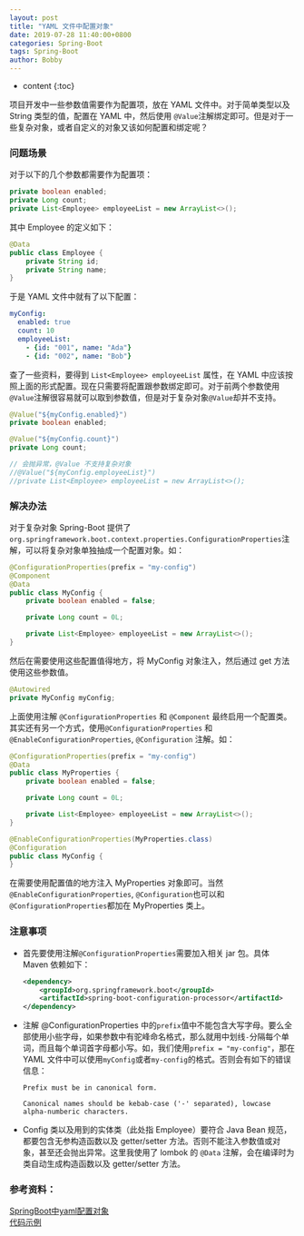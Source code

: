 ```yaml
---
layout: post
title: "YAML 文件中配置对象"
date: 2019-07-28 11:40:00+0800
categories: Spring-Boot
tags: Spring-Boot
author: Bobby
---
```


* content
{:toc}

项目开发中一些参数值需要作为配置项，放在 YAML 文件中。对于简单类型以及 String 类型的值，配置在 YAML 中，然后使用 `@Value`注解绑定即可。但是对于一些复杂对象，或者自定义的对象又该如何配置和绑定呢？


### 问题场景

对于以下的几个参数都需要作为配置项：

```java
private boolean enabled;
private Long count;
private List<Employee> employeeList = new ArrayList<>();
```

其中 Employee 的定义如下：

```java
@Data
public class Employee {
    private String id;
    private String name;
}
```

于是 YAML 文件中就有了以下配置：

```yaml
myConfig:
  enabled: true
  count: 10
  employeeList:
    - {id: "001", name: "Ada"}
    - {id: "002", name: "Bob"}
```

查了一些资料，要得到 `List<Employee> employeeList` 属性，在 YAML 中应该按照上面的形式配置。现在只需要将配置跟参数绑定即可。对于前两个参数使用`@Value`注解很容易就可以取到参数值，但是对于复杂对象`@Value`却并不支持。

```java
@Value("${myConfig.enabled}")
private boolean enabled;

@Value("${myConfig.count}")
private Long count;

// 会抛异常，@Value 不支持复杂对象
//@Value("${myConfig.employeeList}")
//private List<Employee> employeeList = new ArrayList<>();
```

### 解决办法

对于复杂对象 Spring-Boot 提供了`org.springframework.boot.context.properties.ConfigurationProperties`注解，可以将复杂对象单独抽成一个配置对象。如：

```java
@ConfigurationProperties(prefix = "my-config")
@Component
@Data
public class MyConfig {
    private boolean enabled = false;

    private Long count = 0L;

    private List<Employee> employeeList = new ArrayList<>();
}
```

然后在需要使用这些配置值得地方，将 MyConfig 对象注入，然后通过 get 方法使用这些参数值。

```java
@Autowired
private MyConfig myConfig;
```

上面使用注解 `@ConfigurationProperties` 和 `@Component` 最终启用一个配置类。其实还有另一个方式，使用`@ConfigurationProperties` 和 `@EnableConfigurationProperties`, `@Configuration` 注解。如：

```java
@ConfigurationProperties(prefix = "my-config")
@Data
public class MyProperties {
    private boolean enabled = false;

    private Long count = 0L;

    private List<Employee> employeeList = new ArrayList<>();
}
```

```java
@EnableConfigurationProperties(MyProperties.class)
@Configuration
public class MyConfig {
}
```

在需要使用配置值的地方注入 MyProperties 对象即可。当然`@EnableConfigurationProperties`, `@Configuration`也可以和`@ConfigurationProperties`都加在 MyProperties 类上。

### 注意事项

* 首先要使用注解`@ConfigurationProperties`需要加入相关 jar 包。具体 Maven 依赖如下：

  ```xml
  <dependency>
      <groupId>org.springframework.boot</groupId>
      <artifactId>spring-boot-configuration-processor</artifactId>
  </dependency>
  ```

* 注解 @ConfigurationProperties 中的`prefix`值中不能包含大写字母。要么全部使用小些字母，如果参数中有驼峰命名格式，那么就用中划线`-`分隔每个单词，而且每个单词首字母都小写。如，我们使用`prefix = "my-config"`，那在 YAML 文件中可以使用`myConfig`或者`my-config`的格式。否则会有如下的错误信息：

  ```text
  Prefix must be in canonical form.
  ```
  ```text
  Canonical names should be kebab-case ('-' separated), lowcase alpha-numberic characters.
  ```

* Config 类以及用到的实体类（此处指 Employee）要符合 Java Bean 规范，都要包含无参构造函数以及 getter/setter 方法。否则不能注入参数值或对象，甚至还会抛出异常。这里我使用了 lombok 的 `@Data` 注解，会在编译时为类自动生成构造函数以及 getter/setter 方法。

### 参考资料：
[SpringBoot中yaml配置对象](https://www.cnblogs.com/zhuxiaojie/p/6062014.html)  
[代码示例](https://github.com/JiaoJianbo/learning/tree/master/springboot-demo1)  
